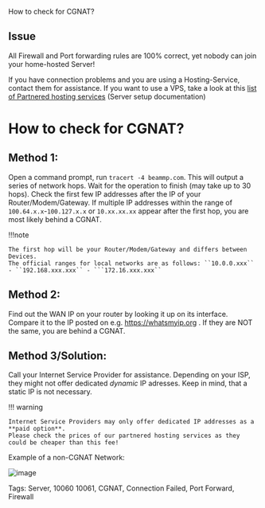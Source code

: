How to check for CGNAT?
## Issue

All Firewall and Port forwarding rules are 100% correct, yet nobody can join your home-hosted Server!

If you have connection problems and you are using a Hosting-Service, contact them for assistance. If you want to use a VPS, take a look at this
[list of Partnered hosting services](https://docs.beammp.com/server/create-a-server/#_1:~:text=our%20partnered%20Services!-,Paid%20Services%3A,-Horizon%20Hosting) (Server setup documentation)

# How to check for CGNAT?

## Method 1:
Open a command prompt, run ``tracert -4 beammp.com``. This will output a series of network hops. Wait for the operation to finish (may take up to 30 hops). Check the first few IP addresses after the IP of your Router/Modem/Gateway.
If multiple IP addresses within the range of ``100.64.x.x``-``100.127.x.x`` or ``10.xx.xx.xx`` appear after the first hop, you are most likely behind a CGNAT.

!!!note

    The first hop will be your Router/Modem/Gateway and differs between Devices.
    The official ranges for local networks are as follows: ``10.0.0.xxx`` - ``192.168.xxx.xxx`` - ```172.16.xxx.xxx``

## Method 2:
Find out the WAN IP on your router by looking it up on its interface. Compare it to the IP posted on e.g. https://whatsmyip.org . If they are NOT the same, you are behind a CGNAT.

## Method 3/Solution:
Call your Internet Service Provider for assistance.
Depending on your ISP, they might not offer dedicated *dynamic* IP adresses. Keep in mind, that a static IP is not necessary.

!!! warning

    Internet Service Providers may only offer dedicated IP addresses as a **paid option**.
    Please check the prices of our partnered hosting services as they could be cheaper than this fee!

Example of a non-CGNAT Network:

![image](https://github.com/user-attachments/assets/fee21a50-cbb0-4322-9c26-d9f04f88ae37)

Tags: Server, 10060 10061, CGNAT, Connection Failed, Port Forward, Firewall
